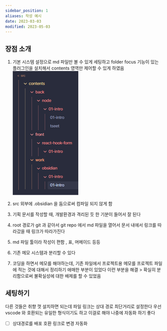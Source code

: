 ```yaml
---
sidebar_position: 1
aliases: 작성 예시
date: 2023-03-03
modified: 2023-05-03
---
```


## 장점 소개

1. 기본 시스템 설정으로 md 파일만 볼 수 있게 세팅하고 folder focus 기능이 있는 플러그인을 설치해서 contents 영역만 제어할 수 있게 하였음
   ![](file/01-intro.png)

2. src 외부에 .obsidian 을 둠으로써 컴파일 되지 않게 함
3. 기획 문서를 작성할 때, 개발환경과 격리된 듯 한 기분이 들어서 잘 된다
4. root 경로가 git 과 같아서 git repo 에서 md 파일을 열어서 문서 내에서 링크를 따라갔을 때 링크가 따라가진다
5. md 파일 툴이라 작성이 편함 , 표, 머메이드 등등
6. 기존 메모 시스템과 분리할 수 있다
7. 코딩을 하면서 메모를 해야하는데,
   기존 파일에서 프로젝트용 메모를 프로젝트 파일에 적는 것에 대해서 정리하기 애매한 부분이 있었다
   이런 부분을 해결 > 확실히 분리함으로써 불확실성에 대한 배제를 할 수 있었음

## 세팅하기

다른 것들은 취향 껏 설치하면 되는데
파일 링크는 상대 경로 최단거리로 설정한다
우선 vscode 와 호환되는 유일한 형식이기도 하고 이걸로 해야 나중에 자동화 하기 좋다

- [ ] 상대경로를 배포 호환 링크로 변경 자동화
